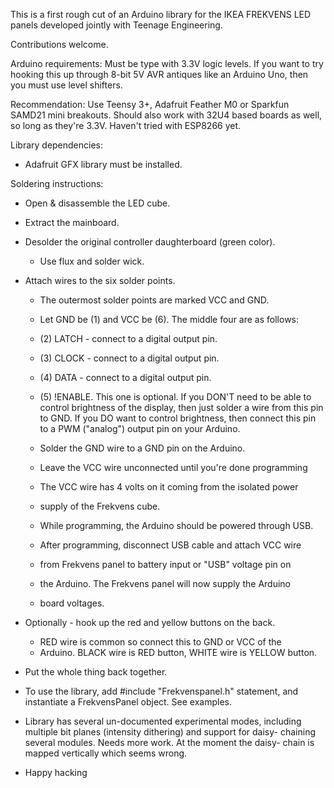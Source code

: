 This is a first rough cut of an Arduino library for the IKEA FREKVENS LED panels developed jointly with Teenage Engineering.

Contributions welcome.

Arduino requirements: Must be type with 3.3V logic levels. If you want to try hooking this up through 8-bit 5V AVR antiques like an Arduino Uno, then you must use level shifters. 

Recommendation: Use Teensy 3+, Adafruit Feather M0 or Sparkfun SAMD21 mini breakouts. Should also work with 32U4 based boards as well, so
long as they're 3.3V. Haven't tried with ESP8266 yet. 

Library dependencies:
- Adafruit GFX library must be installed.

Soldering instructions:
- Open & disassemble the LED cube. 

- Extract the mainboard.

- Desolder the original controller daughterboard (green color).
  * Use flux and solder wick. 

- Attach wires to the six solder points.
  * The outermost solder points are marked VCC and GND. 
  * Let GND be (1) and VCC be (6). The middle four are as follows:
  * (2) LATCH - connect to a digital output pin. 
  * (3) CLOCK - connect to a digital output pin.
  * (4) DATA - connect to a digital output pin.
  * (5) !ENABLE. This one is optional. 
        If you DON'T need to be able to control brightness
        of the display, then just solder a wire from this pin
        to GND. 
        If you DO want to control brightness, then connect this
        pin to a PWM ("analog") output pin on your Arduino.

  * Solder the GND wire to a GND pin on the Arduino.

  * Leave the VCC wire unconnected until you're done programming
  * The VCC wire has 4 volts on it coming from the isolated power
  * supply of the Frekvens cube.
  * While programming, the Arduino should be powered through USB.
  * After programming, disconnect USB cable and attach VCC wire
  * from Frekvens panel to battery input or "USB" voltage pin on
  * the Arduino. The Frekvens panel will now supply the Arduino
  * board voltages.

- Optionally - hook up the red and yellow buttons on the back.
  * RED wire is common so connect this to GND or VCC of the
  * Arduino. BLACK wire is RED button, WHITE wire is YELLOW button. 

- Put the whole thing back together.

- To use the library, add #include "Frekvenspanel.h" statement, and instantiate a FrekvensPanel object. See examples.

- Library has several un-documented experimental modes, including
  multiple bit planes (intensity dithering) and support for daisy-
  chaining several modules. Needs more work. At the moment the daisy-
  chain is mapped vertically which seems wrong. 

- Happy hacking

